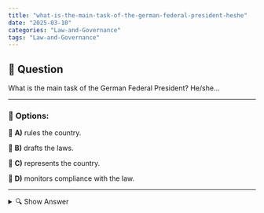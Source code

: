 ```yaml
---
title: "what-is-the-main-task-of-the-german-federal-president-heshe"
date: "2025-03-10"
categories: "Law-and-Governance"
tags: "Law-and-Governance"
---
```


## 📌 **Question**

What is the main task of the German Federal President? He/she...



---

### 📝 **Options:**

🔘 **A)** rules the country.

🔘 **B)** drafts the laws.

🔘 **C)** represents the country.

🔘 **D)** monitors compliance with the law.

---

<details>
  <summary>🔍 Show Answer</summary>

  <p>
💡  <b>Correct Answer:</b>  c
  </p>
  <p>
    📖<b>Explanation:</b>
    The German Federal President is the head of state of Germany and mainly takes on representative tasks. In contrast to the federal government, which governs the country and drafts laws, the Federal President represents Germany internally and externally, receives foreign heads of state and signs laws. It ensures compliance with the constitution and can carry out important symbolic acts, but has no executive power.
  </p>
</details>
